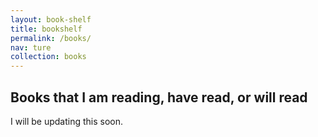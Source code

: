 ```yaml
---
layout: book-shelf
title: bookshelf
permalink: /books/
nav: ture
collection: books
---
```


## Books that I am reading, have read, or will read

I will be updating this soon.

